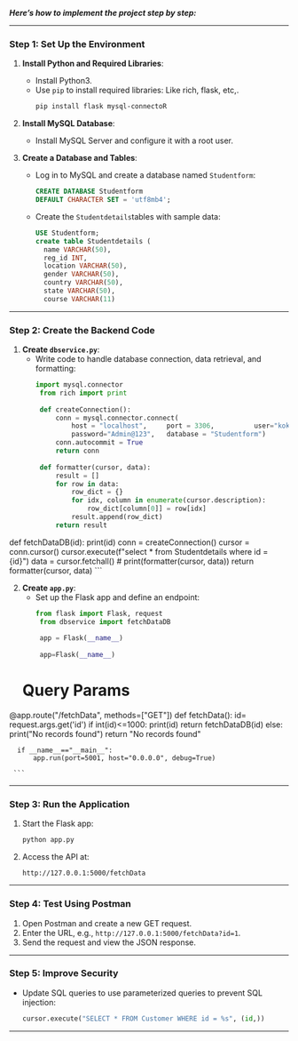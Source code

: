 ***Here’s how to implement the project step by step:***

---

### **Step 1: Set Up the Environment**
1. **Install Python and Required Libraries**:  
   - Install Python3.
   - Use `pip` to install required libraries: Like rich, flask, etc,.
     ```bash
     pip install flask mysql-connectoR
     ```

2. **Install MySQL Database**:  
   - Install MySQL Server and configure it with a root user.

3. **Create a Database and Tables**:  
   - Log in to MySQL and create a database named `Studentform`:
     ```sql
     CREATE DATABASE Studentform
     DEFAULT CHARACTER SET = 'utf8mb4';
     ```
   - Create the `Studentdetails`tables with sample data:
     ```sql
     USE Studentform;
     create table Studentdetails (
	   name VARCHAR(50),
	   reg_id INT,
	   location VARCHAR(50),
	   gender VARCHAR(50),
	   country VARCHAR(50),
	   state VARCHAR(50),
	   course VARCHAR(11)
     ```

---

### **Step 2: Create the Backend Code**
1. **Create `dbservice.py`**:
   - Write code to handle database connection, data retrieval, and formatting:
     ```python
     import mysql.connector
      from rich import print
      
      def createConnection():
          conn = mysql.connector.connect(
              host = "localhost",     port = 3306,          user="kokilavanim",        
              password="Admin@123",   database = "Studentform")
          conn.autocommit = True
          return conn
      
      def formatter(cursor, data):  
          result = []
          for row in data:
              row_dict = {}
              for idx, column in enumerate(cursor.description):
                  row_dict[column[0]] = row[idx]
              result.append(row_dict)
          return result
     
def fetchDataDB(id):
    print(id)
    conn = createConnection()
    cursor = conn.cursor()
    cursor.execute(f"select * from Studentdetails where id = {id}")
    data = cursor.fetchall()
    # print(formatter(cursor, data))
    return formatter(cursor, data)
     ```

2. **Create `app.py`**:
   - Set up the Flask app and define an endpoint:
     ```python
     from flask import Flask, request
      from dbservice import fetchDataDB
      
      app = Flask(__name__)
      
      app=Flask(__name__)
    # Query Params
@app.route("/fetchData", methods=["GET"])
def fetchData():
    id= request.args.get('id')
    if int(id)<=1000:
        print(id)
        return fetchDataDB(id)
    else:
        print("No records found") 
        return "No records found"


      if __name__=="__main__":
          app.run(port=5001, host="0.0.0.0", debug=True)
    
     ```

---

### **Step 3: Run the Application**
1. Start the Flask app:
   ```bash
   python app.py
   ```

2. Access the API at:  
   ```
   http://127.0.0.1:5000/fetchData
   ```

---

### **Step 4: Test Using Postman**
1. Open Postman and create a new GET request.
2. Enter the URL, e.g., `http://127.0.0.1:5000/fetchData?id=1`.
3. Send the request and view the JSON response.  

---

### **Step 5: Improve Security**
- Update SQL queries to use parameterized queries to prevent SQL injection:
  ```python
  cursor.execute("SELECT * FROM Customer WHERE id = %s", (id,))
  ```

---
